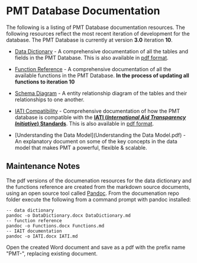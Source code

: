 ﻿# PMT Database Documentation

The following is a listing of PMT Database documentation resources. The
following resources reflect the most recent iteration of development for
the database. The PMT Database is currently at version **3.0** iteration 
**10**.

* [Data Dictionary](DataDictionary.md) - A comprehensive documentation of
all the tables and fields in the PMT Database. This is also available in
[pdf format](PMT-DataDictionary.pdf).

* [Function Reference](Functions.md) - A comprehensive documentation of
all the available functions in the PMT Database. **In the process of 
updating all functions to iteration 10**

* [Schema Diagram](PMT-Schema.pdf) - A entity relationship diagram of the
tables and their relationships to one another.

* [IATI Compatibility](IATI.md) - Comprehensive documentation of how the PMT 
database is compatible with the 
[**IATI (_International Aid Transparency Initiative_) Standards**](http://iatistandard.org/).
This is also available in [pdf format](PMT-IATICompatability.pdf).

* [Understanding the Data Model](Understanding the Data Model.pdf) - An 
explanatory document on some of the key concepts in the data model that 
makes PMT a powerful, flexible & scalable.


## Maintenance Notes

The pdf versions of the documenation resources for the data dictionary and
the functions reference are created from the markdown source documents, using
an open source tool called [Pandoc](http://pandoc.org/). From the documenation
repo folder execute the following from a command prompt with pandoc installed:

```
-- data dictionary
pandoc -o DataDictionary.docx DataDictionary.md
-- function reference
pandoc -o Functions.docx Functions.md
-- IAIT documentation
pandoc -o IATI.docx IATI.md

```

Open the created Word document and save as a pdf with the prefix name "PMT-", 
replacing existing document.
